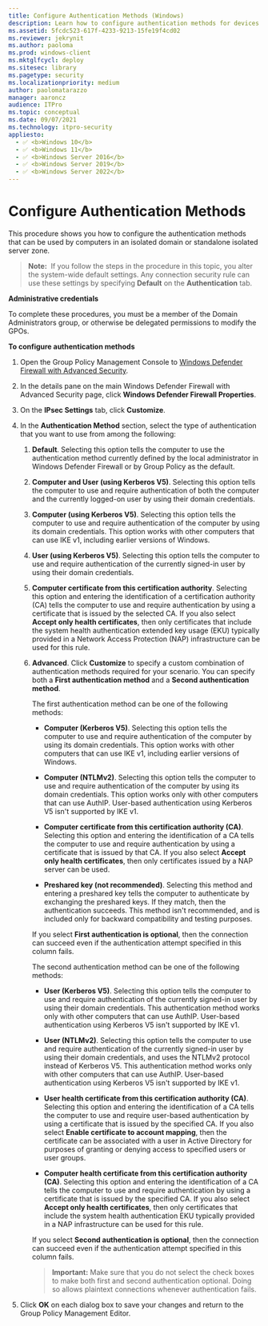 ```yaml
---
title: Configure Authentication Methods (Windows)
description: Learn how to configure authentication methods for devices in an isolated domain or standalone server zone in Windows Defender Firewall with Advanced Security.
ms.assetid: 5fcdc523-617f-4233-9213-15fe19f4cd02
ms.reviewer: jekrynit
ms.author: paoloma
ms.prod: windows-client
ms.mktglfcycl: deploy
ms.sitesec: library
ms.pagetype: security
ms.localizationpriority: medium
author: paolomatarazzo
manager: aaroncz
audience: ITPro
ms.topic: conceptual
ms.date: 09/07/2021
ms.technology: itpro-security
appliesto: 
  - ✅ <b>Windows 10</b>
  - ✅ <b>Windows 11</b>
  - ✅ <b>Windows Server 2016</b>
  - ✅ <b>Windows Server 2019</b>
  - ✅ <b>Windows Server 2022</b>
---
```


# Configure Authentication Methods


This procedure shows you how to configure the authentication methods that can be used by computers in an isolated domain or standalone isolated server zone.

>**Note:**  If you follow the steps in the procedure in this topic, you alter the system-wide default settings. Any connection security rule can use these settings by specifying **Default** on the **Authentication** tab.

**Administrative credentials**

To complete these procedures, you must be a member of the Domain Administrators group, or otherwise be delegated permissions to modify the GPOs.

**To configure authentication methods**

1. Open the Group Policy Management Console to [Windows Defender Firewall with Advanced Security](open-the-group-policy-management-console-to-windows-firewall-with-advanced-security.md).

2. In the details pane on the main Windows Defender Firewall with Advanced Security page, click **Windows Defender Firewall Properties**.

3. On the **IPsec Settings** tab, click **Customize**.

4. In the **Authentication Method** section, select the type of authentication that you want to use from among the following:

   1.  **Default**. Selecting this option tells the computer to use the authentication method currently defined by the local administrator in Windows Defender Firewall or by Group Policy as the default.

   2.  **Computer and User (using Kerberos V5)**. Selecting this option tells the computer to use and require authentication of both the computer and the currently logged-on user by using their domain credentials.

   3.  **Computer (using Kerberos V5)**. Selecting this option tells the computer to use and require authentication of the computer by using its domain credentials. This option works with other computers that can use IKE v1, including earlier versions of Windows.

   4.  **User (using Kerberos V5)**. Selecting this option tells the computer to use and require authentication of the currently signed-in user by using their domain credentials.

   5.  **Computer certificate from this certification authority**. Selecting this option and entering the identification of a certification authority (CA) tells the computer to use and require authentication by using a certificate that is issued by the selected CA. If you also select **Accept only health certificates**, then only certificates that include the system health authentication extended key usage (EKU) typically provided in a Network Access Protection (NAP) infrastructure can be used for this rule.

   6.  **Advanced**. Click **Customize** to specify a custom combination of authentication methods required for your scenario. You can specify both a **First authentication method** and a **Second authentication method**.

       The first authentication method can be one of the following methods:

       -   **Computer (Kerberos V5)**. Selecting this option tells the computer to use and require authentication of the computer by using its domain credentials. This option works with other computers that can use IKE v1, including earlier versions of Windows.

       -   **Computer (NTLMv2)**. Selecting this option tells the computer to use and require authentication of the computer by using its domain credentials. This option works only with other computers that can use AuthIP. User-based authentication using Kerberos V5 isn't supported by IKE v1.

       -   **Computer certificate from this certification authority (CA)**. Selecting this option and entering the identification of a CA tells the computer to use and require authentication by using a certificate that is issued by that CA. If you also select **Accept only health certificates**, then only certificates issued by a NAP server can be used.

       -   **Preshared key (not recommended)**. Selecting this method and entering a preshared key tells the computer to authenticate by exchanging the preshared keys. If they match, then the authentication succeeds. This method isn't recommended, and is included only for backward compatibility and testing purposes.

       If you select **First authentication is optional**, then the connection can succeed even if the authentication attempt specified in this column fails.

       The second authentication method can be one of the following methods:

       -   **User (Kerberos V5)**. Selecting this option tells the computer to use and require authentication of the currently signed-in user by using their domain credentials. This authentication method works only with other computers that can use AuthIP. User-based authentication using Kerberos V5 isn't supported by IKE v1.

       -   **User (NTLMv2)**. Selecting this option tells the computer to use and require authentication of the currently signed-in user by using their domain credentials, and uses the NTLMv2 protocol instead of Kerberos V5. This authentication method works only with other computers that can use AuthIP. User-based authentication using Kerberos V5 isn't supported by IKE v1.

       -   **User health certificate from this certification authority (CA)**. Selecting this option and entering the identification of a CA tells the computer to use and require user-based authentication by using a certificate that is issued by the specified CA. If you also select **Enable certificate to account mapping**, then the certificate can be associated with a user in Active Directory for purposes of granting or denying access to specified users or user groups.

       -   **Computer health certificate from this certification authority (CA)**. Selecting this option and entering the identification of a CA tells the computer to use and require authentication by using a certificate that is issued by the specified CA. If you also select **Accept only health certificates**, then only certificates that include the system health authentication EKU typically provided in a NAP infrastructure can be used for this rule.

       If you select **Second authentication is optional**, then the connection can succeed even if the authentication attempt specified in this column fails.

       >**Important:**  Make sure that you do not select the check boxes to make both first and second authentication optional. Doing so allows plaintext connections whenever authentication fails.

5. Click **OK** on each dialog box to save your changes and return to the Group Policy Management Editor.
